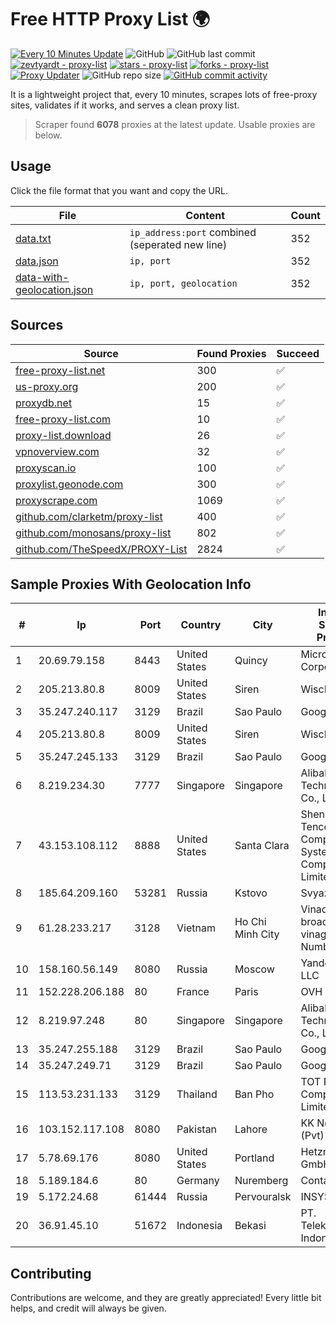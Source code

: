 
# Free HTTP Proxy List 🌍

[![Every 10 Minutes Update](https://github.com/mertguvencli/http-proxy-list/actions/workflows/main.yml/badge.svg?branch=main)](https://github.com/mertguvencli/http-proxy-list/actions/workflows/main.yml)
![GitHub](https://img.shields.io/github/license/mertguvencli/http-proxy-list)
![GitHub last commit](https://img.shields.io/github/last-commit/mertguvencli/http-proxy-list)
[![zevtyardt - proxy-list](https://img.shields.io/static/v1?label=zevtyardt&message=proxy-list&color=blue&logo=github)](https://github.com/zevtyardt/proxy-list "Go to GitHub repo")
[![stars - proxy-list](https://img.shields.io/github/stars/zevtyardt/proxy-list?style=social)](https://github.com/zevtyardt/proxy-list)
[![forks - proxy-list](https://img.shields.io/github/forks/zevtyardt/proxy-list?style=social)](https://github.com/zevtyardt/proxy-list)
[![Proxy Updater](https://github.com/zevtyardt/proxy-list/workflows/Proxy%20Updater/badge.svg)](https://github.com/zevtyardt/proxy-list/actions?query=workflow:"Proxy+Updater")
![GitHub repo size](https://img.shields.io/github/repo-size/zevtyardt/proxy-list)
[![GitHub commit activity](https://img.shields.io/github/commit-activity/m/zevtyardt/proxy-list?logo=commits)](https://github.com/zevtyardt/proxy-list/commits/main)

It is a lightweight project that, every 10 minutes, scrapes lots of free-proxy sites, validates if it works, and serves a clean proxy list.

> Scraper found **6078** proxies at the latest update. Usable proxies are below.

## Usage

Click the file format that you want and copy the URL.

|File|Content|Count|
|----|-------|-----|
|[data.txt](https://raw.githubusercontent.com/mertguvencli/http-proxy-list/main/proxy-list/data.txt)|`ip_address:port` combined (seperated new line)|352|
|[data.json](https://raw.githubusercontent.com/mertguvencli/http-proxy-list/main/proxy-list/data.json)|`ip, port`|352|
|[data-with-geolocation.json](https://raw.githubusercontent.com/mertguvencli/http-proxy-list/main/proxy-list/data-with-geolocation.json)|`ip, port, geolocation`|352|

## Sources

|Source|Found Proxies|Succeed|
|------|-------------|-------|
|[free-proxy-list.net](https://free-proxy-list.net)|300|✅|
|[us-proxy.org](https://www.us-proxy.org)|200|✅|
|[proxydb.net](http://proxydb.net)|15|✅|
|[free-proxy-list.com](https://free-proxy-list.com/?page=&port=&type%5B%5D=http&type%5B%5D=https&up_time=0&search=Search)|10|✅|
|[proxy-list.download](https://www.proxy-list.download/HTTP)|26|✅|
|[vpnoverview.com](https://vpnoverview.com/privacy/anonymous-browsing/free-proxy-servers)|32|✅|
|[proxyscan.io](https://www.proxyscan.io)|100|✅|
|[proxylist.geonode.com](https://proxylist.geonode.com/api/proxy-list?limit=300&page=1&sort_by=lastChecked&sort_type=desc&protocols=http,https)|300|✅|
|[proxyscrape.com](https://api.proxyscrape.com/v2/?request=displayproxies&protocol=http&timeout=10000&country=all&ssl=all&anonymity=all)|1069|✅|
|[github.com/clarketm/proxy-list](https://raw.githubusercontent.com/clarketm/proxy-list/master/proxy-list-raw.txt)|400|✅|
|[github.com/monosans/proxy-list](https://raw.githubusercontent.com/monosans/proxy-list/main/proxies/http.txt)|802|✅|
|[github.com/TheSpeedX/PROXY-List](https://raw.githubusercontent.com/TheSpeedX/PROXY-List/master/http.txt)|2824|✅|


## Sample Proxies With Geolocation Info

|#|Ip|Port|Country|City|Internet Service Provider|
|-|--|----|-------|----|-------------------------|
|1|20.69.79.158|8443|United States|Quincy|Microsoft Corporation|
|2|205.213.80.8|8009|United States|Siren|WiscNet|
|3|35.247.240.117|3129|Brazil|Sao Paulo|Google LLC|
|4|205.213.80.8|8009|United States|Siren|WiscNet|
|5|35.247.245.133|3129|Brazil|Sao Paulo|Google LLC|
|6|8.219.234.30|7777|Singapore|Singapore|Alibaba (US) Technology Co., Ltd.|
|7|43.153.108.112|8888|United States|Santa Clara|Shenzhen Tencent Computer Systems Company Limited|
|8|185.64.209.160|53281|Russia|Kstovo|Svyazist LLC|
|9|61.28.233.217|3128|Vietnam|Ho Chi Minh City|Vinadata broadcast via vinagame AS Number|
|10|158.160.56.149|8080|Russia|Moscow|Yandex.Cloud LLC|
|11|152.228.206.188|80|France|Paris|OVH SAS|
|12|8.219.97.248|80|Singapore|Singapore|Alibaba (US) Technology Co., Ltd.|
|13|35.247.255.188|3129|Brazil|Sao Paulo|Google LLC|
|14|35.247.249.71|3129|Brazil|Sao Paulo|Google LLC|
|15|113.53.231.133|3129|Thailand|Ban Pho|TOT Public Company Limited|
|16|103.152.117.108|8080|Pakistan|Lahore|KK Networks (Pvt) Ltd.|
|17|5.78.69.176|8080|United States|Portland|Hetzner Online GmbH|
|18|5.189.184.6|80|Germany|Nuremberg|Contabo GmbH|
|19|5.172.24.68|61444|Russia|Pervouralsk|INSYS network|
|20|36.91.45.10|51672|Indonesia|Bekasi|PT. Telekomunikasi Indonesia|



## Contributing

Contributions are welcome, and they are greatly appreciated! Every
little bit helps, and credit will always be given.

